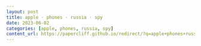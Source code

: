 ```yaml
---
layout: post
title: apple · phones · russia · spy
date: 2023-06-02
categories: [apple, phones, russia, spy]
content_url: https://papercliff.github.io/redirect/?q=apple+phones+russia+spy&tbs=cdr:1,cd_min:6/1/2023,cd_max:6/3/2023
---
```


